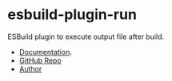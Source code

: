 # esbuild-plugin-run

ESBuild plugin to execute output file after build.

- [Documentation](https://nx-plugins.netlify.app/derived/esbuild.html#run).
- [GitHub Repo](https://github.com/LinbuduLab/nx-plugins)
- [Author](https://github.com/linbudu599)
